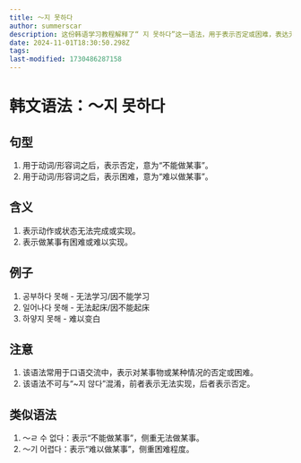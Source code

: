 ```yaml
---
title: 〜지 못하다
author: summerscar
description: 这份韩语学习教程解释了“ 지 못하다”这一语法，用于表示否定或困难，表达无法完成或有困难的意思。适用于口语交流，需注意与“~지 않다”区分。含义相似的语法还有“ ㄹ 수 없다”和“ 기 어렵다”。
date: 2024-11-01T18:30:50.298Z
tags:
last-modified: 1730486287158
---
```


# 韩文语法：〜지 못하다

## 句型
1. 用于动词/形容词之后，表示否定，意为“不能做某事”。
2. 用于动词/形容词之后，表示困难，意为“难以做某事”。

## 含义
1. 表示动作或状态无法完成或实现。
2. 表示做某事有困难或难以实现。

## 例子
1. <Speak>공부하다 못해</Speak> - 无法学习/因不能学习
2. <Speak>일어나다 못해</Speak> - 无法起床/因不能起床
3. <Speak>하얗지 못해</Speak> - 难以变白

## 注意
1. 该语法常用于口语交流中，表示对某事物或某种情况的否定或困难。
2. 该语法不可与“~지 않다”混淆，前者表示无法实现，后者表示否定。

## 类似语法
1. 〜ㄹ 수 없다：表示“不能做某事”，侧重无法做某事。
2. 〜기 어렵다：表示“难以做某事”，侧重困难程度。